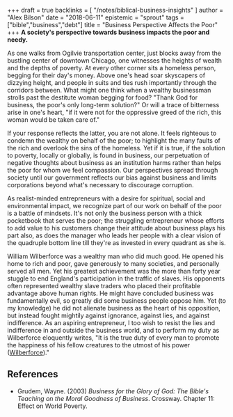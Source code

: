 +++
draft = true
backlinks = [
  "/notes/biblical-business-insights"
]
author = "Alex Bilson"
date = "2018-06-11"
epistemic = "sprout"
tags = ["bible","business","debt"]
title = "Business Perspective Affects the Poor"
+++
**A society's perspective towards business impacts the poor and needy.**

As one walks from Ogilvie transportation center, just blocks away from the bustling center of downtown Chicago, one witnesses the heights of wealth and the depths of poverty.  At every other corner sits a homeless person, begging for their day's money.  Above one's head soar skyscapers of dizzying height, and people in suits and ties rush importantly through the corridors between.  What might one think when a wealthy businessman strolls past the destitute woman begging for food?  "Thank God for business, the poor's only long-term solution?"  Or will a trace of bitterness arise in one's heart, "if it were not for the oppressive greed of the rich, this woman would be taken care of."

If your response reflects the latter, you are not alone.  It feels righteous to condemn the wealthy on behalf of the poor; to highlight the many faults of the rich and overlook the sins of the homeless.  Yet if it is true, if the solution to poverty, locally or globally, is found in business, our perpetuation of negative thoughts about business as an institution harms rather than helps the poor for whom we feel compassion.  Our perspectives spread through society until our government reflects our bias against business and limits corporations beyond what's necessary to discourage corruption.

As realist-minded entrepreneurs with a desire for spiritual, social and environmental impact, we recognize part of our work on behalf of the poor is a battle of mindsets.  It's not only the business person with a thick pocketbook that serves the poor; the struggling entrepreneur whose efforts to add value to his customers change their attitude about business plays his part also, as does the manager who leads her people with a clear vision of the quadruple bottom line till they're as invested in every quadrant as she is.

William Wilberforce was a wealthy man who did much good.  He opened his home to rich and poor, gave generously to many societies, and personally served all men.  Yet his greatest achievement was the more than forty year stuggle to end England's participation in the traffic of slaves.  His opponents often represented wealthy slave traders who placed their profitable advantage above human rights.  He might have concluded business was fundamentally evil, so greatly did some business people oppose him.  Yet (to my knowledge) he did not alienate business as the heart of his opposition, but instead fought mightily against ignorance, against lies, and against indifference.  As an aspiring entrepreneur, I too wish to resist the lies and indifference in and outside the business world, and to perform my duty as Wilberforce eloquently writes, "It is the true duty of every man to promote the happiness of his fellow creatures to the utmost of his power ([Wilberforce](https://www.brainyquote.com/quotes/quotes/w/williamwil540356.html))."

## References

- Grudem, Wayne. (2003) _Business for the Glory of God: The Bible's Teaching on the Moral Goodness of Business_. Crossway. Chapter 11: Effect on World Poverty.
